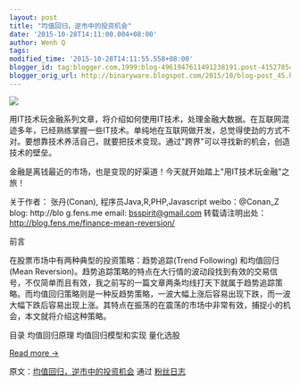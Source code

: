 ```yaml
---
layout: post
title: "均值回归，逆市中的投资机会"
date: '2015-10-28T14:11:00.004+08:00'
author: Wenh Q
tags:
modified_time: '2015-10-28T14:11:55.558+08:00'
blogger_id: tag:blogger.com,1999:blog-4961947611491238191.post-4152785413679762684
blogger_orig_url: http://binaryware.blogspot.com/2015/10/blog-post_45.html
---
```


![](https://images-blogger-opensocial.googleusercontent.com/gadgets/proxy?url=http%3A%2F%2Fblog.fens.me%2Fwp-content%2Fuploads%2F2015%2F07%2FmeanReversion.png&container=blogger&gadget=a&rewriteMime=image%2F*)

用IT技术玩金融系列文章，将介绍如何使用IT技术，处理金融大数据。在互联网混迹多年，已经熟练掌握一些IT技术。单纯地在互联网做开发，总觉得使劲的方式不对。要想靠技术养活自己，就要把技术变现。通过"跨界"可以寻找新的机会，创造技术的壁垒。

金融是离钱最近的市场，也是变现的好渠道！今天就开始踏上"用IT技术玩金融"之旅！

关于作者：
张丹(Conan), 程序员Java,R,PHP,Javascript weibo：@Conan_Z
blog: http://blo g.fens.me
email: bsspirit@gmail.com
转载请注明出处：http://blog.fens.me/finance-mean-reversion/

前言

在股票市场中有两种典型的投资策略：趋势追踪(Trend Following) 和均值回归(Mean Reversion)。趋势追踪策略的特点在大行情的波动段找到有效的交易信号，不仅简单而且有效，我之前写的一篇文章两条均线打天下就属于趋势追踪策略。而均值回归策略则是一种反趋势策略，一波大幅上涨后容易出现下跌，而一波大幅下跌后容易出现上涨。其特点在振荡的在震荡的市场中非常有效，捕捉小的机会，本文就将介绍这种策略。

目录
均值回归原理
均值回归模型和实现
量化选股

[Read more →](http://blog.fens.me/finance-mean-reversion/)

原文：[均值回归，逆市中的投资机会](http://blog.fens.me/finance-mean-reversion/) 通过 [粉丝日志](http://blog.fens.me/)
